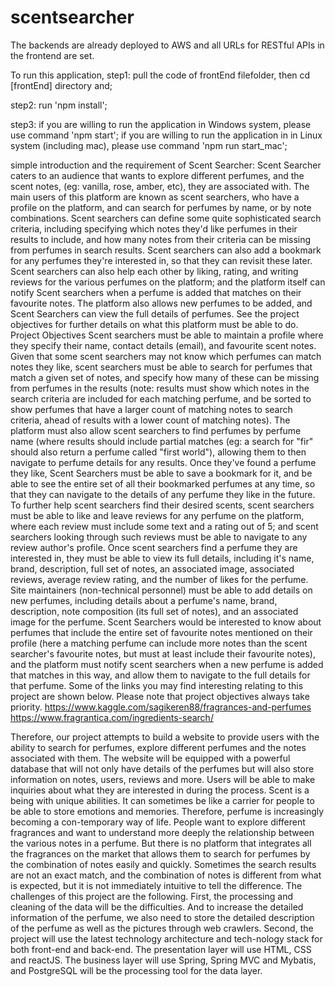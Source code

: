 # scentsearcher
The backends are already deployed to AWS and all URLs for RESTful APIs in the frontend are set.

To run this application, 
step1: pull the code of frontEnd filefolder, then cd [frontEnd] directory and;

step2: run 'npm install';

step3: if you are willing to run the application in Windows system, please use command 'npm start';
       if you are willing to run the application in in Linux system (including mac), please use command 'npm run start_mac';


simple introduction and the requirement of Scent Searcher:
Scent Searcher caters to an audience that wants to explore different perfumes, and the
scent notes, (eg: vanilla, rose, amber, etc), they are associated with. The main users of this
platform are known as scent searchers, who have a profile on the platform, and can search
for perfumes by name, or by note combinations. Scent searchers can define some quite
sophisticated search criteria, including specifying which notes they'd like perfumes in their
results to include, and how many notes from their criteria can be missing from perfumes in
search results. Scent searchers can also add a bookmark for any perfumes they're interested
in, so that they can revisit these later. Scent searchers can also help each other by liking,
rating, and writing reviews for the various perfumes on the platform; and the platform itself
can notify Scent searchers when a perfume is added that matches on their favourite notes.
The platform also allows new perfumes to be added, and Scent Searchers can view the full
details of perfumes. See the project objectives for further details on what this platform must
be able to do.
Project Objectives
Scent searchers must be able to maintain a profile where they specify their name, contact
details (email), and favourite scent notes. Given that some scent searchers may not know
which perfumes can match notes they like, scent searchers must be able to search for
perfumes that match a given set of notes, and specify how many of these can be missing
from perfumes in the results (note: results must show which notes in the search criteria are
included for each matching perfume, and be sorted to show perfumes that have a larger
count of matching notes to search criteria, ahead of results with a lower count of matching
notes). The platform must also allow scent searchers to find perfumes by perfume name
(where results should include partial matches (eg: a search for "fir" should also return a
perfume called "first world"), allowing them to then navigate to perfume details for any
results. Once they've found a perfume they like, Scent Searchers must be able to save a
bookmark for it, and be able to see the entire set of all their bookmarked perfumes at any
time, so that they can navigate to the details of any perfume they like in the future. To
further help scent searchers find their desired scents, scent searchers must be able to like
and leave reviews for any perfume on the platform, where each review must include some
text and a rating out of 5; and scent searchers looking through such reviews must be able to
navigate to any review author's profile. Once scent searchers find a perfume they are
interested in, they must be able to view its full details, including it's name, brand,
description, full set of notes, an associated image, associated reviews, average review
rating, and the number of likes for the perfume. Site maintainers (non-technical personnel)
must be able to add details on new perfumes, including details about a perfume's name,
brand, description, note composition (its full set of notes), and an associated image for the
perfume. Scent Searchers would be interested to know about perfumes that include the
entire set of favourite notes mentioned on their profile (here a matching perfume can
include more notes than the scent searcher's favourite notes, but must at least include their
favourite notes), and the platform must notify scent searchers when a new perfume is
added that matches in this way, and allow them to navigate to the full details for that
perfume.
Some of the links you may find interesting relating to this project are shown below. Please
note that project objectives always take priority.
https://www.kaggle.com/sagikeren88/fragrances-and-perfumes
https://www.fragrantica.com/ingredients-search/

Therefore, our project attempts to build a website to provide users with the ability to search for perfumes, explore different perfumes and the notes associated with them. The website will be equipped with a powerful database that will not only have details of the perfumes but will also store information on notes, users, reviews and more. Users will be able to make inquiries about what they are interested in during the process.
Scent is a being with unique abilities. It can sometimes be like a carrier for people to be able to store emotions and memories. Therefore, perfume is increasingly becoming a con-temporary way of life. People want to explore different fragrances and want to understand more deeply the relationship between the various notes in a perfume. But there is no platform that integrates all the fragrances on the market that allows them to search for perfumes by the combination of notes easily and quickly. Sometimes the search results are not an exact match, and the combination of notes is different from what is expected, but it is not immediately intuitive to tell the difference.
The challenges of this project are the following. First, the processing and cleaning of the data will be the difficulties. And to increase the detailed information of the perfume, we also need to store the detailed description of the perfume as well as the pictures through web crawlers. Second, the project will use the latest technology architecture and tech-nology stack for both front-end and back-end. The presentation layer will use HTML, CSS and reactJS. The business layer will use Spring, Spring MVC and Mybatis, and PostgreSQL will be the processing tool for the data layer.

